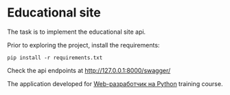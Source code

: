 # Educational site

The task is to implement the educational site api.

Prior to exploring the project, install the requirements:

    pip install -r requirements.txt
    
Check the api endpoints at http://127.0.0.1:8000/swagger/
    
The application developed for [Web-разработчик на Python](https://otus.ru/lessons/webpython/) training course.
